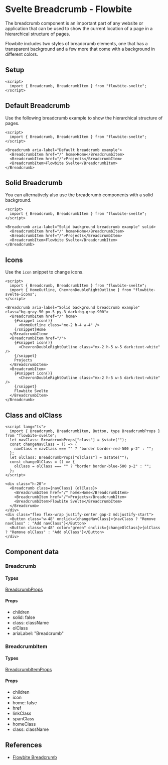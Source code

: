 # Svelte Breadcrumb - Flowbite


The breadcrumb component is an important part of any website or application that can be used to show the current location of a page in a hierarchical structure of pages.

Flowbite includes two styles of breadcrumb elements, one that has a transparent background and a few more that come with a background in different colors.

## Setup

```svelte
<script>
  import { Breadcrumb, BreadcrumbItem } from "flowbite-svelte";
</script>
```

## Default Breadcrumb

Use the following breadcrumb example to show the hierarchical structure of pages.

```svelte
<script>
  import { Breadcrumb, BreadcrumbItem } from "flowbite-svelte";
</script>

<Breadcrumb aria-label="Default breadcrumb example">
  <BreadcrumbItem href="/" home>Home</BreadcrumbItem>
  <BreadcrumbItem href="/">Projects</BreadcrumbItem>
  <BreadcrumbItem>Flowbite Svelte</BreadcrumbItem>
</Breadcrumb>
```

## Solid Breadcrumb

You can alternatively also use the breadcrumb components with a solid background.

```svelte
<script>
  import { Breadcrumb, BreadcrumbItem } from "flowbite-svelte";
</script>

<Breadcrumb aria-label="Solid background breadcrumb example" solid>
  <BreadcrumbItem href="/" home>Home</BreadcrumbItem>
  <BreadcrumbItem href="/">Projects</BreadcrumbItem>
  <BreadcrumbItem>Flowbite Svelte</BreadcrumbItem>
</Breadcrumb>
```

## Icons

Use the `icon` snippet to change icons.

```svelte
<script>
  import { Breadcrumb, BreadcrumbItem } from "flowbite-svelte";
  import { HomeOutline, ChevronDoubleRightOutline } from "flowbite-svelte-icons";
</script>

<Breadcrumb aria-label="Solid background breadcrumb example" class="bg-gray-50 px-5 py-3 dark:bg-gray-900">
  <BreadcrumbItem href="/" home>
    {#snippet icon()}
      <HomeOutline class="me-2 h-4 w-4" />
    {/snippet}Home
  </BreadcrumbItem>
  <BreadcrumbItem href="/">
    {#snippet icon()}
      <ChevronDoubleRightOutline class="mx-2 h-5 w-5 dark:text-white" />
    {/snippet}
    Projects
  </BreadcrumbItem>
  <BreadcrumbItem>
    {#snippet icon()}
      <ChevronDoubleRightOutline class="mx-2 h-5 w-5 dark:text-white" />
    {/snippet}
    Flowbite Svelte
  </BreadcrumbItem>
</Breadcrumb>
```

## Class and olClass

```svelte
<script lang="ts">
  import { Breadcrumb, BreadcrumbItem, Button, type BreadcrumbProps } from "flowbite-svelte";
  let navClass: BreadcrumbProps["class"] = $state("");
  const changeNavClass = () => {
    navClass = navClass === "" ? "border border-red-500 p-2" : "";
  };
  let olClass: BreadcrumbProps["olClass"] = $state("");
  const changeOlClass = () => {
    olClass = olClass === "" ? "border border-blue-500 p-2" : "";
  };
</script>

<div class="h-20">
  <Breadcrumb class={navClass} {olClass}>
    <BreadcrumbItem href="/" home>Home</BreadcrumbItem>
    <BreadcrumbItem href="/">Projects</BreadcrumbItem>
    <BreadcrumbItem>Flowbite Svelte</BreadcrumbItem>
  </Breadcrumb>
</div>
<div class="flex flex-wrap justify-center gap-2 md:justify-start">
  <Button class="w-48" onclick={changeNavClass}>{navClass ? "Remove navClass" : "Add navClass"}</Button>
  <Button class="w-48" color="green" onclick={changeOlClass}>{olClass ? "Remove olClass" : "Add olClass"}</Button>
</div>
```

## Component data

### Breadcrumb

#### Types

[BreadcrumbProps](https://github.com/themesberg/flowbite-svelte/blob/main/src/lib/types.ts#L314)

#### Props

- children
- solid: false
- class: className
- olClass
- ariaLabel: "Breadcrumb"

### BreadcrumbItem

#### Types

[BreadcrumbItemProps](https://github.com/themesberg/flowbite-svelte/blob/main/src/lib/types.ts#L321)

#### Props

- children
- icon
- home: false
- href
- linkClass
- spanClass
- homeClass
- class: className


## References

- [Flowbite Breadcrumb](https://flowbite.com/docs/components/breadcrumb/)


